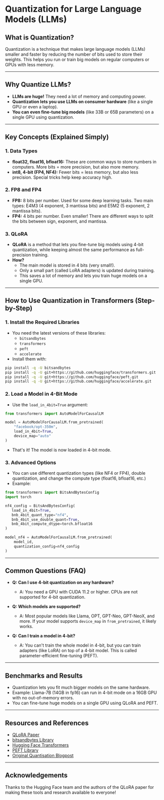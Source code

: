 # Quantization for Large Language Models (LLMs)

## What is Quantization?

Quantization is a technique that makes large language models (LLMs) smaller and faster by reducing the number of bits used to store their weights. This helps you run or train big models on regular computers or GPUs with less memory.

---

## Why Quantize LLMs?

- **LLMs are huge!** They need a lot of memory and computing power.
- **Quantization lets you use LLMs on consumer hardware** (like a single GPU or even a laptop).
- **You can even fine-tune big models** (like 33B or 65B parameters) on a single GPU using quantization.

---

## Key Concepts (Explained Simply)

### 1. Data Types
- **float32, float16, bfloat16:** These are common ways to store numbers in computers. More bits = more precision, but also more memory.
- **int8, 4-bit (FP4, NF4):** Fewer bits = less memory, but also less precision. Special tricks help keep accuracy high.

### 2. FP8 and FP4
- **FP8:** 8 bits per number. Used for some deep learning tasks. Two main types: E4M3 (4 exponent, 3 mantissa bits) and E5M2 (5 exponent, 2 mantissa bits).
- **FP4:** 4 bits per number. Even smaller! There are different ways to split the bits between sign, exponent, and mantissa.

### 3. QLoRA
- **QLoRA** is a method that lets you fine-tune big models using 4-bit quantization, while keeping almost the same performance as full-precision training.
- **How?**
  - The main model is stored in 4 bits (very small!).
  - Only a small part (called LoRA adapters) is updated during training.
  - This saves a lot of memory and lets you train huge models on a single GPU.

---

## How to Use Quantization in Transformers (Step-by-Step)

### 1. Install the Required Libraries
- You need the latest versions of these libraries:
  - `bitsandbytes`
  - `transformers`
  - `peft`
  - `accelerate`
- Install them with:

```bash
pip install -q -U bitsandbytes
pip install -q -U git+https://github.com/huggingface/transformers.git
pip install -q -U git+https://github.com/huggingface/peft.git
pip install -q -U git+https://github.com/huggingface/accelerate.git
```

### 2. Load a Model in 4-Bit Mode
- Use the `load_in_4bit=True` argument:

```python
from transformers import AutoModelForCausalLM

model = AutoModelForCausalLM.from_pretrained(
    "facebook/opt-350m",
    load_in_4bit=True,
    device_map="auto"
)
```
- That's it! The model is now loaded in 4-bit mode.

### 3. Advanced Options
- You can use different quantization types (like NF4 or FP4), double quantization, and change the compute type (float16, bfloat16, etc.)
- Example:

```python
from transformers import BitsAndBytesConfig
import torch

nf4_config = BitsAndBytesConfig(
   load_in_4bit=True,
   bnb_4bit_quant_type="nf4",
   bnb_4bit_use_double_quant=True,
   bnb_4bit_compute_dtype=torch.bfloat16
)

model_nf4 = AutoModelForCausalLM.from_pretrained(
    model_id,
    quantization_config=nf4_config
)
```

---

## Common Questions (FAQ)

- **Q: Can I use 4-bit quantization on any hardware?**
  - A: You need a GPU with CUDA 11.2 or higher. CPUs are not supported for 4-bit quantization.

- **Q: Which models are supported?**
  - A: Most popular models like Llama, OPT, GPT-Neo, GPT-NeoX, and more. If your model supports `device_map` in `from_pretrained`, it likely works.

- **Q: Can I train a model in 4-bit?**
  - A: You can't train the whole model in 4-bit, but you can train adapters (like LoRA) on top of a 4-bit model. This is called parameter-efficient fine-tuning (PEFT).

---

## Benchmarks and Results

- Quantization lets you fit much bigger models on the same hardware.
- Example: Llama-7B (14GB in fp16) can run in 4-bit mode on a 16GB GPU with no out-of-memory errors.
- You can fine-tune huge models on a single GPU using QLoRA and PEFT.

---

## Resources and References

- [QLoRA Paper](https://arxiv.org/abs/2305.14314)
- [bitsandbytes Library](https://github.com/TimDettmers/bitsandbytes)
- [Hugging Face Transformers](https://github.com/huggingface/transformers)
- [PEFT Library](https://github.com/huggingface/peft)
- [Original Quantisation Blogpost](https://huggingface.co/blog/hf-bitsandbytes-integration)

---

## Acknowledgements

Thanks to the Hugging Face team and the authors of the QLoRA paper for making these tools and research available to everyone! 